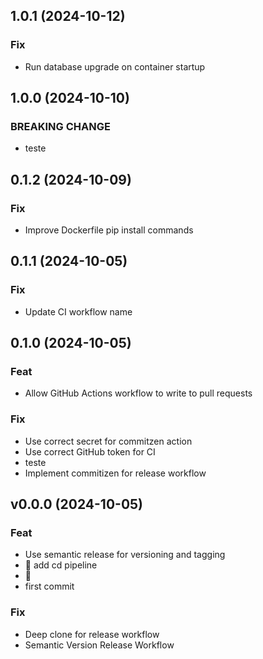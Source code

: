 ## 1.0.1 (2024-10-12)

### Fix

- Run database upgrade on container startup

## 1.0.0 (2024-10-10)

### BREAKING CHANGE

- teste

## 0.1.2 (2024-10-09)

### Fix

- Improve Dockerfile pip install commands

## 0.1.1 (2024-10-05)

### Fix

- Update CI workflow name

## 0.1.0 (2024-10-05)

### Feat

- Allow GitHub Actions workflow to write to pull requests

### Fix

- Use correct secret for commitzen action
- Use correct GitHub token for CI
- teste
- Implement commitizen for release workflow

## v0.0.0 (2024-10-05)

### Feat

- Use semantic release for versioning and tagging
- :construction_worker: add cd pipeline
- :construction_worker:
- first commit

### Fix

- Deep clone for release workflow
- Semantic Version Release Workflow

